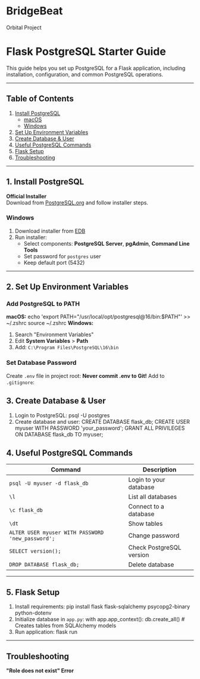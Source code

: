 # BridgeBeat
Orbital Project

# Flask PostgreSQL Starter Guide

This guide helps you set up PostgreSQL for a Flask application, including installation, configuration, and common PostgreSQL operations.

---

## Table of Contents
1. [Install PostgreSQL](#1-install-postgresql)
   - [macOS](#macos)
   - [Windows](#windows)
2. [Set Up Environment Variables](#2-set-up-environment-variables)
3. [Create Database & User](#3-create-database--user)
4. [Useful PostgreSQL Commands](#4-useful-postgresql-commands)
5. [Flask Setup](#5-flask-setup)
6. [Troubleshooting](#troubleshooting)

---

## 1. Install PostgreSQL
**Official Installer**  
Download from [PostgreSQL.org](https://www.postgresql.org/download/macosx/) and follow installer steps.

### Windows
1. Download installer from [EDB](https://www.enterprisedb.com/downloads/postgres-postgresql-downloads)
2. Run installer:
   - Select components: **PostgreSQL Server**, **pgAdmin**, **Command Line Tools**
   - Set password for `postgres` user
   - Keep default port (5432)

---

## 2. Set Up Environment Variables

### Add PostgreSQL to PATH
**macOS:**
echo 'export PATH="/usr/local/opt/postgresql@16/bin:$PATH"' >> ~/.zshrc
source ~/.zshrc
**Windows:**  
1. Search "Environment Variables"
2. Edit **System Variables** > **Path**
3. Add: `C:\Program Files\PostgreSQL\16\bin`

### Set Database Password
Create `.env` file in project root:
**Never commit .env to Git!** Add to `.gitignore`:

## 3. Create Database & User

1. Login to PostgreSQL: 
psql -U postgres
2. Create database and user: 
CREATE DATABASE flask_db;
CREATE USER myuser WITH PASSWORD 'your_password';
GRANT ALL PRIVILEGES ON DATABASE flask_db TO myuser;

## 4. Useful PostgreSQL Commands

| Command | Description |
|---------|-------------|
| `psql -U myuser -d flask_db` | Login to your database |
| `\l` | List all databases |
| `\c flask_db` | Connect to a database |
| `\dt` | Show tables |
| `ALTER USER myuser WITH PASSWORD 'new_password';` | Change password |
| `SELECT version();` | Check PostgreSQL version |
| `DROP DATABASE flask_db;` | Delete database |

---

## 5. Flask Setup

1. Install requirements:
pip install flask flask-sqlalchemy psycopg2-binary python-dotenv
2. Initialize database in `app.py`:
with app.app_context():
db.create_all() # Creates tables from SQLAlchemy models
3. Run application:
flask run

---

## Troubleshooting

**"Role does not exist" Error**  
